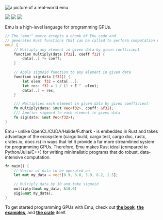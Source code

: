 ![a picture of a real-world emu](https://i.imgur.com/8CeUiar.jpg)
<!--# The Emu Programming Language-->
[![](https://img.shields.io/crates/d/em.svg)](https://crates.io/crates/em) [![](https://img.shields.io/crates/v/em.svg)](https://crates.io/crates/em) [![](https://img.shields.io/crates/l/em.svg)](https://crates.io/crates/em)

Emu is a high-level language for programming GPUs.

```rust
// The "emu!" macro accepts a chunk of Emu code and
// generates Rust functions that can be called to perform computation on the GPU
emu! {
    // Multiply any element in given data by given coefficient
    function multiply(data [f32], coeff f32) {
        data[..] *= coeff;
    }
    
    // Apply sigmoid function to any element in given data
    function sig(data [f32]) {
        let elem: f32 = data[...];
        let res: f32 = 1 / (1 + E ^ -elem);
        data[..] = res;
    }

    /// Multiplies each element in given data by given coefficient
    fn multiply(data: &mut Vec<f32>, coeff: &f32);
    /// Applies sigmoid to each element in given data
    fn sig(data: &mut Vec<f32>);
}
```
Emu - unlike OpenCL/CUDA/Halide/Futhark - is embedded in Rust and takes advantage of the ecosystem (cargo build, cargo test, cargo doc, rustc, crates.io, docs.rs) in ways that let it provide a far more streamlined system for programming GPUs. Therefore, Emu makes Rust ideal (compared to Python/Julia/C++) for writing minimalistic programs that do robust, data-intensive computation.
```rust
fn main() {
    // Vector of data to be operated on
    let mut my_data = vec![0.9, 3.8, 3.9, 8.2, 2.5];
    
    // Multiply data by 10 and take sigmoid
    multiply(&mut my_data, &10.0)
    sig(&mut my_data);
}
```

To get started programming GPUs with Emu, check out [**the book**](https://github.com/calebwin/emu/tree/master/book#the-emu-book), [**the examples**](https://github.com/calebwin/emu/tree/master/examples), and [**the crate**](https://crates.io/crates/em) itself.
